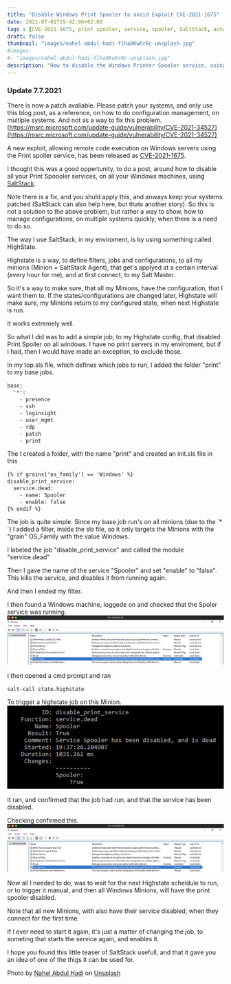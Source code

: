 ```yaml
---
title: "Disable Windows Print Spooler to avoid Exploit CVE-2021-1675"
date: 2021-07-01T19:42:06+02:00
tags : [CVE-2021-1675, print spooler, service, spooler, SaltStack, automation, 0day, exploit]
draft: false
thumbnail: "images/nahel-abdul-hadi-flha0KwRrRc-unsplash.jpg"
#images: 
#- "images/nahel-abdul-hadi-flha0KwRrRc-unsplash.jpg"
description: "How to disable the Windows Printer Spooler service, using SaltStack, to avoid exploit CVE-2021-1675"
---
```

### Update 7.7.2021

There is now a patch avaliable. Please patch your systems, and only use this blog post, as a reference, on how to do configuration management, on multiple systems. And not as a way to fix this problem.
[https://msrc.microsoft.com/update-guide/vulnerability/CVE-2021-34527](https://msrc.microsoft.com/update-guide/vulnerability/CVE-2021-34527)

A new exploit, allowing remote code execution on Windows servers using the Print spoller service, has been released as [CVE-2021-1675](https://cve.mitre.org/cgi-bin/cvename.cgi?name=CVE-2021-1675).

I thought this was a good oppertunity, to do a post, around how to disable all your Print Spoooler services, on all your Windows machines, using [SaltStack](https://saltproject.io).

Note there is a fix, and you shuld apply this, and anways keep your systems patched (SaltStack can also help here, but thats another story). So this is not a solution to the above problem, but rather a way to show, how to manage configurations, on multiple systems quickly, when there is a need to do so.

The way I use SaltStack, in my enviroment, is by using something called HighState.

Highstate is a way, to define filters, jobs and configurations, to all my minions (Minion = SaltStack Agent), that get's applyed at a certain interval (every hour for me), and at first connect, to my Salt Master.

So it's a way to make sure, that all my Minions, have the configuration, that I want them to.
If the states/configurations are changed later, Highstate will make sure, my Minions return to my configured state, when next Highstate is run.

It works extremely well.

So what I did was to add a simple job, to my Highstate config, that disabled Print Spoller on all windows.
I have no print servers in my enviroment, but if I had, then I would have made an exception, to exclude those.

In my top.sls file, which defines which jobs to run, I added the folder "print" to my base jobs.

```
base:
  '*':
    - presence
    - ssh
    - loginsight
    - user_mgmt
    - rdp
    - patch
    - print
```

The I created a folder, with the name "print" and created an init.sls file in this

```
{% if grains['os_family'] == 'Windows' %}
disable_print_service:
  service.dead:
    - name: Spooler
    - enable: false
{% endif %}
```

The job is quite simple.
Since my base job run's on all minions (due to the ´*´) I added a filter, inside the sls file, so it only targets the Minions with the "grain" OS_Family with the value Windows.

I labeled the job "disable_print_service" and called the module "service.dead"

Then I gave the name of the service "Spooler" and set "enable" to "false".
This kills the service, and disables it from running again.

And then I ended my filter.

I then found a Windows machine, loggede on and checked that the Spoler service was running.
![Service_Running](images/service_running.png)

I then opened a cmd prompt and ran

```
salt-call state.highstate
```

To trigger a highstate job on this Minion.
![Service_Running](images/command.png)

It ran, and confirmed that the job had run, and that the service has been disabled.

Checking confirmed this.
![Service_Running](images/service_disabled.png)

Now all I needed to do, was to wait for the next Highstate scheldule to run, or to trigger it manual, and then all Windows Minions, will have the print spooler disabled.

Note that all new Minions, with also have their service disabled, when they connect for the first time.  

If I ever need to start it again, it's just a matter of changing the job, to someting that starts the service again, and enables it.

I hope you found this little teaser of SaltStack usefull, and that it gave you an idea of one of the thigs it can be used for.

Photo by <a href="https://unsplash.com/@nahelabdlhadi?utm_source=unsplash&utm_medium=referral&utm_content=creditCopyText">Nahel Abdul Hadi</a> on <a href="https://unsplash.com/s/photos/hack?utm_source=unsplash&utm_medium=referral&utm_content=creditCopyText">Unsplash</a>
  